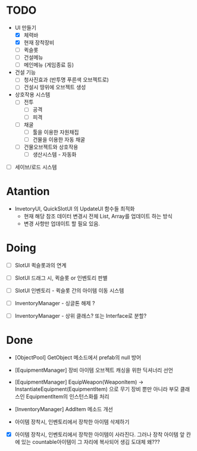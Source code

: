# TODO
- UI 만들기
    - [x] 체력바
    - [x] 현재 장착장비
    - [ ] 퀵슬롯
    - [ ] 건설메뉴
    - [ ] 메인메뉴 (게임종료 등)

- 건설 기능
    - [ ] 청사진효과 (반투명 푸른색 오브젝트로)
    - [ ] 건설시 땅위에 오브젝트 생성

- 상호작용 시스템
    - [ ] 전투
        - [ ] 공격
        - [ ] 피격
        
    - [ ] 채굴
        - [ ] 툴을 이용한 자원채집
        - [ ] 건물을 이용한 자동 채굴
    - [ ] 건물오브젝트와 상호작용
        - [ ] 생산시스템 - 자동화

- [ ] 세이브/로드 시스템

    

# Atantion
- InvetoryUI, QuickSlotUI 의 UpdateUI 함수들 최적화 
    - 현재 해당 참조 데이터 변경시 전체 List, Array를 업데이트 하는 방식
    - 변경 사항만 업데이트 할 필요 있음.


# Doing
- [ ] SlotUI 퀵슬롯과의 연계
- [ ] SlotUI 드래그 시, 퀵슬롯 or 인벤토리 판별
- [ ] SlotUI 인벤토리 - 퀵슬롯 간의 아이템 이동 시스템
- [ ] InventoryManager - 싱글톤 해제 ?
- [ ] InventoryManager - 상위 클래스? 또는 Interface로 분할?




# Done
- [ObjectPool] GetObject 메소드에서 prefab의 null 방어

- [EquipmentManager] 장비 아이템 오브젝트 캐싱을 위한 딕셔너리 선언

- [EquipmentManager] EquipWeapon(WeaponItem) -> InstantiateEquipment(EquipmentItem) 으로 무기 장비 뿐만 아니라 부모 클래스인 EquipmentItem의 인스턴스화를 처리

- [InventoryManager] AddItem 메소드 개선

- 아이템 장착시, 인벤토리에서 장착한 아이템 삭제하기

- [x] 아이템 장착시, 인벤토리에서 장착한 아이템이 사라진다. 그러나 장착 아이템 앞 칸에 있는 countable아이템이 그 자리에 복사되어 생김  도대체 왜???
